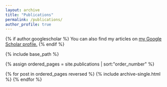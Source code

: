 ```yaml
---
layout: archive
title: "Publications"
permalink: /publications/
author_profile: true
---
```


{% if author.googlescholar %}
  You can also find my articles on <u><a href="{{author.googlescholar}}">my Google Scholar profile</a>.</u>
{% endif %}

{% include base_path %}

{% assign ordered_pages = site.publications | sort:"order_number" %}

{% for post in ordered_pages reversed %}
  {% include archive-single.html %}
{% endfor %}
